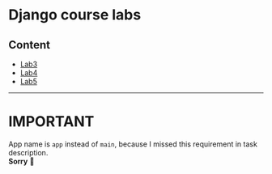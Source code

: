 # Django course labs

## Content

- [Lab3](https://github.com/KirillSolovyev/BFDjango/tree/master/lab3/todo)
- [Lab4](https://github.com/KirillSolovyev/BFDjango/tree/master/lab4/django-todo-list)
- [Lab5](https://github.com/KirillSolovyev/BFDjango/tree/master/lab5)
****

# IMPORTANT

App name is `app` instead of `main`, because I missed this requirement in task description.  
__Sorry__ 🙂